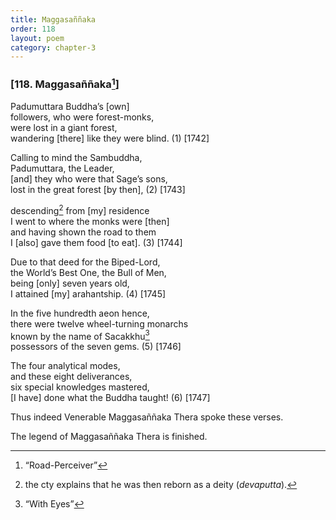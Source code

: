 ```yaml
---
title: Maggasaññaka
order: 118
layout: poem
category: chapter-3
---
```


### \[118. Maggasaññaka[^1]\]

Padumuttara Buddha’s \[own\]  
followers, who were forest-monks,  
were lost in a giant forest,  
wandering \[there\] like they were blind. (1) \[1742\]

Calling to mind the Sambuddha,  
Padumuttara, the Leader,  
\[and\] they who were that Sage’s sons,  
lost in the great forest \[by then\], (2) \[1743\]

descending[^2] from \[my\] residence  
I went to where the monks were \[then\]  
and having shown the road to them  
I \[also\] gave them food \[to eat\]. (3) \[1744\]

Due to that deed for the Biped-Lord,  
the World’s Best One, the Bull of Men,  
being \[only\] seven years old,  
I attained \[my\] arahantship. (4) \[1745\]

In the five hundredth aeon hence,  
there were twelve wheel-turning monarchs  
known by the name of Sacakkhu[^3]  
possessors of the seven gems. (5) \[1746\]

The four analytical modes,  
and these eight deliverances,  
six special knowledges mastered,  
\[I have\] done what the Buddha taught! (6) \[1747\]

Thus indeed Venerable Maggasaññaka Thera spoke these verses.

The legend of Maggasaññaka Thera is finished.

[^1]: “Road-Perceiver”

[^2]: the cty explains that he was then reborn as a deity (*devaputta*).

[^3]: “With Eyes”
